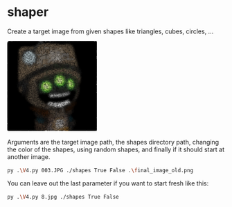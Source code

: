 # shaper
 Create a target image from given shapes like triangles, cubes, circles, ...

<p float="center">
  <img src="/final_image.png" width="41%" />
</p>

Arguments are the target image path, the shapes directory path, changing the color of the shapes, using random shapes, and finally if it should start at another image.
````bash
py .\V4.py 003.JPG ./shapes True False .\final_image_old.png
````
You can leave out the last parameter if you want to start fresh like this:
````bash
py .\V4.py 8.jpg ./shapes True False
````
